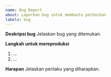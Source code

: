 ```yaml
---
name: Bug Report
about: Laporkan bug untuk membantu perbaikan
labels: bug
---
```


**Deskripsi bug**
Jelaskan bug yang ditemukan.

**Langkah untuk mereproduksi**
1. ...
2. ...

**Harapan**
Jelaskan perilaku yang diharapkan.
